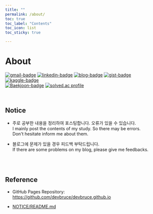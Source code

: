 ```yaml
---
title: ""
permalink: /about/
toc: true
toc_label: "Contents"
toc_icon: list
toc_sticky: true

---
```


# About

[![gmail-badge](https://img.shields.io/badge/-Gmail-blueviolet?logo=gmail)](mailto:bruce93k@gmail.com)
[![linkedin-badge](https://img.shields.io/badge/-LinkedIn-blue?logo=linkedin)](https://www.linkedin.com/in/devbruce/)
[![blog-badge](http://img.shields.io/badge/-Blog-black?logo=github)](https://devbruce.github.io/)
[![gist-badge](http://img.shields.io/badge/-Gist-black?logo=github)](https://gist.github.com/DevBruce)
[![kaggle-badge](https://img.shields.io/badge/-Kaggle-gray?logo=kaggle)](https://www.kaggle.com/devbruce)  
[![Baekjoon-badge](https://img.shields.io/badge/Baekjoon-Online_Judge-white?labelColor=3ad)](https://www.acmicpc.net/user/devbruce)
[![solved.ac profile](http://mazassumnida.wtf/api/mini/generate_badge?boj=devbruce)](https://solved.ac/devbruce)  

<br>

## Notice

- 주로 공부한 내용을 정리하여 포스팅합니다. 오류가 있을 수 있습니다.  
I mainly post the contents of my study. So there may be errors.  
Don't hesitate inform me about them.

- 블로그에 문제가 있을 경우 피드백 부탁드립니다.  
If there are some problems on my blog, please give me feedbacks.

<br><br>

## Reference

- GitHub Pages Repository: <https://github.com/devbruce/devbruce.github.io>

- [NOTICE/README.md](https://github.com/DevBruce/DevBruce.github.io/blob/master/NOTICE/README.md)
